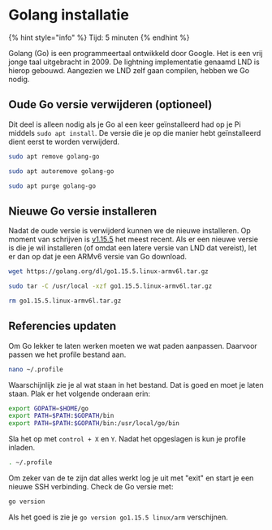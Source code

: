 # Golang installatie

{% hint style="info" %}
Tijd: 5 minuten
{% endhint %}

Golang \(Go\) is een programmeertaal ontwikkeld door Google. Het is een vrij jonge taal uitgebracht in 2009. De lightning implementatie genaamd LND is hierop gebouwd. Aangezien we LND zelf gaan compilen, hebben we Go nodig.

## Oude Go versie verwijderen \(optioneel\)

Dit deel is alleen nodig als je Go al een keer geïnstalleerd had op je Pi middels `sudo apt install`. De versie die je op die manier hebt geïnstalleerd dient eerst te worden verwijderd.

```bash
sudo apt remove golang-go
```

```bash
sudo apt autoremove golang-go
```

```bash
sudo apt purge golang-go
```

## Nieuwe Go versie installeren

Nadat de oude versie is verwijderd kunnen we de nieuwe installeren. Op moment van schrijven is [v1.15.5](https://golang.org/dl/) het meest recent. Als er een nieuwe versie is die je wil installeren \(of omdat een latere versie van LND dat vereist\), let er dan op dat je een ARMv6 versie van Go download.

```bash
wget https://golang.org/dl/go1.15.5.linux-armv6l.tar.gz
```

```bash
sudo tar -C /usr/local -xzf go1.15.5.linux-armv6l.tar.gz
```

```bash
rm go1.15.5.linux-armv6l.tar.gz
```

## Referencies updaten

Om Go lekker te laten werken moeten we wat paden aanpassen. Daarvoor passen we het profile bestand aan.

```bash
nano ~/.profile
```

Waarschijnlijk zie je al wat staan in het bestand. Dat is goed en moet je laten staan. Plak er het volgende onderaan erin:

```bash
export GOPATH=$HOME/go
export PATH=$PATH:$GOPATH/bin
export PATH=$PATH:$GOPATH/bin:/usr/local/go/bin
```

Sla het op met `control + X` en `Y`. Nadat het opgeslagen is kun je profile inladen.

```bash
. ~/.profile
```

Om zeker van de te zijn dat alles werkt log je uit met "exit" en start je een nieuwe SSH verbinding. Check de Go versie met:

```bash
go version
```

Als het goed is zie je `go version go1.15.5 linux/arm` verschijnen.
